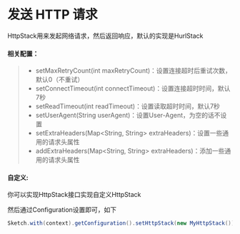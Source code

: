 # 发送 HTTP 请求

HttpStack用来发起网络请求，然后返回响应，默认的实现是HurlStack

#### 相关配置：
>* setMaxRetryCount(int maxRetryCount)：设置连接超时后重试次数，默认0（不重试）
>* setConnectTimeout(int connectTimeout)：设置连接超时时间，默认7秒
>* setReadTimeout(int readTimeout)：设置读取超时时间，默认7秒
>* setUserAgent(String userAgent)：设置User-Agent，为空的话不设置
>* setExtraHeaders(Map<String, String> extraHeaders)：设置一些通用的请求头属性
>* addExtraHeaders(Map<String, String> extraHeaders)：添加一些通用的请求头属性


#### 自定义:

你可以实现HttpStack接口实现自定义HttpStack

然后通过Configuration设置即可，如下
```java
Sketch.with(context).getConfiguration().setHttpStack(new MyHttpStack());
```
